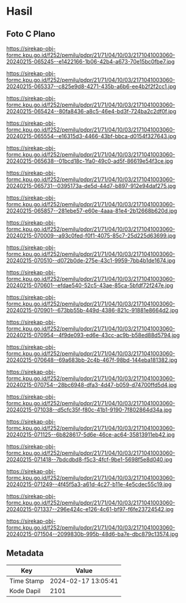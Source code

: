 # Hasil

## Foto C Plano

https://sirekap-obj-formc.kpu.go.id/f252/pemilu/pdpr/21/71/04/10/03/2171041003060-20240215-065245--e1422166-1b06-42b4-a673-70e15bc0fbe7.jpg

https://sirekap-obj-formc.kpu.go.id/f252/pemilu/pdpr/21/71/04/10/03/2171041003060-20240215-065337--c825e9d8-4271-435b-a6b6-ee4b2f2f2cc1.jpg

https://sirekap-obj-formc.kpu.go.id/f252/pemilu/pdpr/21/71/04/10/03/2171041003060-20240215-065424--80fa8436-a8c5-46e4-bd3f-724ba2c2df0f.jpg

https://sirekap-obj-formc.kpu.go.id/f252/pemilu/pdpr/21/71/04/10/03/2171041003060-20240215-065554--e16315d3-4466-43bf-bbca-d0154f327643.jpg

https://sirekap-obj-formc.kpu.go.id/f252/pemilu/pdpr/21/71/04/10/03/2171041003060-20240215-065638--01bcd18c-1fa0-49c0-ad5f-86619e54f3ce.jpg

https://sirekap-obj-formc.kpu.go.id/f252/pemilu/pdpr/21/71/04/10/03/2171041003060-20240215-065731--0395173a-de5d-44d7-b897-912e94daf275.jpg

https://sirekap-obj-formc.kpu.go.id/f252/pemilu/pdpr/21/71/04/10/03/2171041003060-20240215-065857--281ebe57-e60e-4aaa-81e4-2b12668b620d.jpg

https://sirekap-obj-formc.kpu.go.id/f252/pemilu/pdpr/21/71/04/10/03/2171041003060-20240215-070009--a93c0fed-f0f1-4075-85c7-25d225d63699.jpg

https://sirekap-obj-formc.kpu.go.id/f252/pemilu/pdpr/21/71/04/10/03/2171041003060-20240215-070510--d072b0de-275e-43c1-9959-7bb4b1de1674.jpg

https://sirekap-obj-formc.kpu.go.id/f252/pemilu/pdpr/21/71/04/10/03/2171041003060-20240215-070601--efdae540-52c5-43ae-85ca-5bfdf72f247e.jpg

https://sirekap-obj-formc.kpu.go.id/f252/pemilu/pdpr/21/71/04/10/03/2171041003060-20240215-070901--673bb55b-449d-4386-821c-91881e8664d2.jpg

https://sirekap-obj-formc.kpu.go.id/f252/pemilu/pdpr/21/71/04/10/03/2171041003060-20240215-070954--4f9de093-ed6e-43cc-ac9b-b58ed88d5794.jpg

https://sirekap-obj-formc.kpu.go.id/f252/pemilu/pdpr/21/71/04/10/03/2171041003060-20240215-070648--69a683bb-2c4b-467f-98bd-144eba181382.jpg

https://sirekap-obj-formc.kpu.go.id/f252/pemilu/pdpr/21/71/04/10/03/2171041003060-20240215-070754--28bc6948-dfa3-4d47-b059-d74700ffd5d4.jpg

https://sirekap-obj-formc.kpu.go.id/f252/pemilu/pdpr/21/71/04/10/03/2171041003060-20240215-071038--d5cfc35f-f80c-41b1-9190-7f802864d34a.jpg

https://sirekap-obj-formc.kpu.go.id/f252/pemilu/pdpr/21/71/04/10/03/2171041003060-20240215-071125--6b828617-5d6e-46ce-ac64-35813911eb42.jpg

https://sirekap-obj-formc.kpu.go.id/f252/pemilu/pdpr/21/71/04/10/03/2171041003060-20240215-071418--7bdcdbd8-f5c3-4fcf-9be1-5698f5e8d040.jpg

https://sirekap-obj-formc.kpu.go.id/f252/pemilu/pdpr/21/71/04/10/03/2171041003060-20240215-071249--4f45f5a3-a61d-4c27-b11e-4e5cdec55c19.jpg

https://sirekap-obj-formc.kpu.go.id/f252/pemilu/pdpr/21/71/04/10/03/2171041003060-20240215-071337--296e424c-e126-4c61-bf97-f6fe23724542.jpg

https://sirekap-obj-formc.kpu.go.id/f252/pemilu/pdpr/21/71/04/10/03/2171041003060-20240215-071504--2099830b-995b-48d6-ba7e-dbc879c13574.jpg


## Metadata

| Key        | Value               |
| ---------- | ------------------- |
| Time Stamp | 2024-02-17 13:05:41 |
| Kode Dapil | 2101                |




